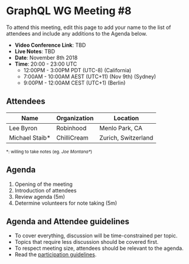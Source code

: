 # GraphQL WG Meeting #8

To attend this meeting, edit this page to add your name to the list of attendees
and include any additions to the Agenda below.

- **Video Conference Link**: TBD
- **Live Notes**: TBD
- **Date**: November 8th 2018
- **Time**: 20:00 - 23:00 UTC
  - 12:00PM - 3:00PM PDT (UTC-8) (California)
  - 7:00AM - 10:00AM AEST (UTC+11) (Nov 9th) (Sydney)
  - 9:00PM - 12:00AM CEST (UTC+1) (Berlin)

## Attendees

Name                 | Organization  | Location
-------------------- | ------------- | ----------------------
Lee Byron            | Robinhood     | Menlo Park, CA
Michael Staib*       | ChilliCream   | Zurich, Switzerland

<small>\*: willing to take notes (eg. <em>Joe Montana*</em>)</small>

## Agenda

1. Opening of the meeting
1. Introduction of attendees
1. Review agenda (5m)
1. Determine volunteers for note taking (5m)

## Agenda and Attendee guidelines

- To cover everything, discussion will be time-constrained per topic.
- Topics that require less discussion should be covered first.
- To respect meeting size, attendees should be relevant to the agenda.
- Read the [participation guidelines](../README.md#participation-guidelines).
